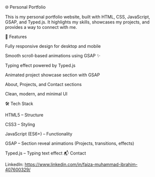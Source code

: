🌐 Personal Portfolio

This is my personal portfolio website, built with HTML, CSS, JavaScript, GSAP, and Typed.js.
It highlights my skills, showcases my projects, and provides a way to connect with me.

🚀 Features

Fully responsive design for desktop and mobile

Smooth scroll-based animations using GSAP ✨

Typing effect powered by Typed.js

Animated project showcase section with GSAP

About, Projects, and Contact sections

Clean, modern, and minimal UI

🛠️ Tech Stack

HTML5 – Structure

CSS3 – Styling

JavaScript (ES6+) – Functionality

GSAP – Section reveal animations (Projects, transitions, effects)

Typed.js – Typing text effect
📬 Contact

LinkedIn: https://www.linkedin.com/in/faiza-muhammad-ibrahim-407600329/
